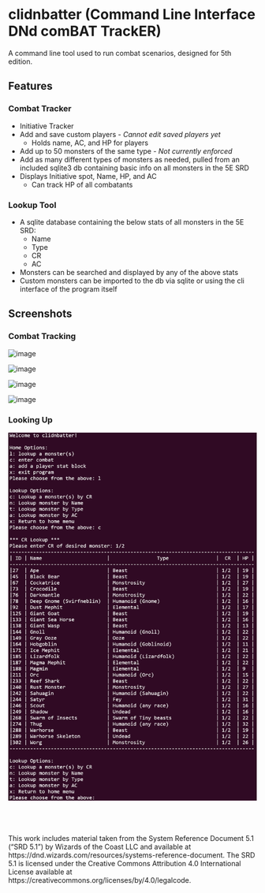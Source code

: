 # clidnbatter (Command Line Interface DNd comBAT TrackER)

A command line tool used to run combat scenarios, designed for 5th edition.

## Features

### Combat Tracker

- Initiative Tracker
- Add and save custom players - _Cannot edit saved players yet_
  - Holds name, AC, and HP for players
- Add up to 50 monsters of the same type - _Not currently enforced_
- Add as many different types of monsters as needed, pulled from an included sqlite3 db containing basic info on all monsters in the 5E SRD
- Displays Initiative spot, Name, HP, and AC
  - Can track HP of all combatants

### Lookup Tool

- A sqlite database containing the below stats of all monsters in the 5E SRD:
  - Name
  - Type
  - CR
  - AC
- Monsters can be searched and displayed by any of the above stats
- Custom monsters can be imported to the db via sqlite or using the cli interface of the program itself

## Screenshots

### Combat Tracking

![image](https://github.com/rihi52/clidnbatter/blob/main/assets/startcombat.png)

![image](https://github.com/rihi52/clidnbatter/blob/main/assets/monstercombat.png)

![image](https://github.com/rihi52/clidnbatter/blob/main/assets/combatorder.png)

![image](https://github.com/rihi52/clidnbatter/blob/main/assets/afterturn.png)

### Looking Up

![image](https://github.com/rihi52/clidnbatter/blob/main/assets/lookup.png)

</br>
</br>
</br>
This work includes material taken from the System Reference Document 5.1 (“SRD 5.1”) by Wizards of the Coast LLC and available at https://dnd.wizards.com/resources/systems-reference-document. The SRD 5.1 is licensed under the Creative Commons Attribution 4.0 International License available at https://creativecommons.org/licenses/by/4.0/legalcode.
